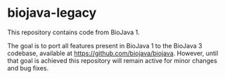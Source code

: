 biojava-legacy
==============

This repository contains code from BioJava 1.

The goal is to port all features present in BioJava 1 to the BioJava 3 codebase, available at https://github.com/biojava/biojava. However, until that goal is achieved this repository will remain active for minor changes and bug fixes.
